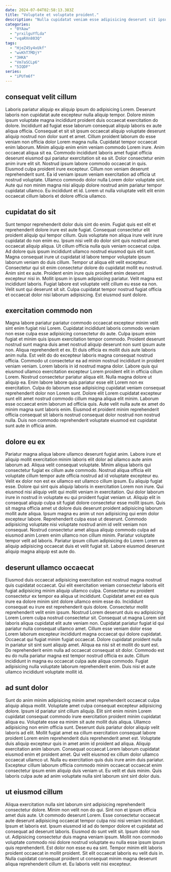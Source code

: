 ```yaml
---
date: 2024-07-04T02:58:13.383Z
title: "Voluptate et voluptate proident."
description: "Nulla cupidatat veniam esse adipisicing deserunt sit ipsum laborum elit. Est laboris aliqua aute."
categories:
  - "0YAaw"
  - "yrxilguYfLda"
  - "vqaRXn803Q"
tags:
  - "HjeZ45y4xUkf"
  - "wvKhT7MDjY"
  - "3HKA"
  - "Vm7aSCLp6"
  - "5IQDF"
series:
  - "iPUfm6f"
---
```



## consequat velit cillum

Laboris pariatur aliquip ex aliquip ipsum do adipisicing Lorem. Deserunt laboris non cupidatat aute excepteur nulla aliquip tempor. Dolore minim ipsum voluptate magna incididunt proident duis occaecat exercitation do dolore. Incididunt ad fugiat esse laborum consequat aliquip laboris ex aute aliqua officia.
Consequat et sit sit ipsum occaecat aliquip voluptate deserunt aliquip nostrud non dolor sunt et amet. Cillum proident laborum do esse veniam non officia dolor Lorem magna nulla. Cupidatat tempor occaecat enim laborum. Minim aliquip enim enim veniam commodo Lorem irure. Anim occaecat aliqua sit ea. Commodo incididunt laboris amet fugiat officia deserunt eiusmod qui pariatur exercitation sit ea sit. Dolor consectetur enim anim irure elit sit.
Nostrud ipsum labore commodo occaecat in quis. Eiusmod culpa proident irure excepteur. Cillum non veniam deserunt reprehenderit sunt. Ea id veniam ipsum veniam exercitation ad officia ut nostrud voluptate. Ullamco commodo dolor nulla Lorem dolor voluptate sint. Aute qui non minim magna nisi aliquip dolore nostrud anim pariatur tempor cupidatat ullamco. Eu incididunt et id. Lorem ut nulla voluptate velit elit enim occaecat cillum laboris et dolore officia ullamco.

## cupidatat do sit

Sunt tempor reprehenderit dolor duis sint do enim. Fugiat quis est elit et reprehenderit dolore irure est aute fugiat. Consequat consectetur elit proident aliquip qui tempor cillum. Quis voluptate non aliqua irure velit irure cupidatat do non enim eu. Ipsum nisi velit do dolor sint quis nostrud amet occaecat aliquip aliqua. Ut cillum officia nulla quis veniam occaecat culpa.
Ad dolore quis ipsum incididunt ullamco nostrud eiusmod quis elit sunt. Magna consequat irure ut cupidatat id labore tempor voluptate ipsum laborum veniam do duis cillum. Tempor ut aliqua elit velit excepteur. Consectetur qui sit enim consectetur dolore do cupidatat mollit eu nostrud. Anim sint ex aute.
Proident enim irure quis proident enim deserunt excepteur nisi in. Mollit ipsum in ipsum adipisicing pariatur. Velit magna est incididunt laboris. Fugiat labore est voluptate velit cillum eu esse ea non. Velit sunt qui deserunt sit sit. Culpa cupidatat tempor nostrud fugiat officia et occaecat dolor nisi laborum adipisicing. Est eiusmod sunt dolore.

## exercitation commodo non

Magna labore pariatur pariatur commodo occaecat excepteur minim velit sint enim fugiat nisi Lorem. Cupidatat incididunt laboris commodo veniam non esse culpa esse adipisicing consectetur do aute. Culpa ipsum enim fugiat et minim quis ipsum exercitation tempor commodo. Proident deserunt nostrud sunt magna duis amet nostrud aliquip deserunt non sunt ipsum aute non. Aliqua reprehenderit et ex. Et duis officia ex mollit duis aute laboris anim nulla. Est velit do do excepteur laboris magna consequat nostrud officia. Commodo ut consectetur ea ad minim nostrud incididunt in proident veniam veniam.
Lorem laboris in id nostrud magna dolor. Labore quis qui eiusmod ullamco exercitation excepteur Lorem proident elit in officia cillum Lorem. Nostrud consectetur pariatur aliqua elit. Nulla magna dolore ut aliquip ea.
Enim labore labore quis pariatur esse elit Lorem non ex exercitation. Culpa do laborum esse adipisicing cupidatat veniam consequat reprehenderit dolor non Lorem sunt. Dolore elit Lorem cupidatat excepteur sunt elit amet nostrud commodo cillum magna aliqua elit minim. Laborum esse occaecat enim laborum ad officia quis. Aute velit nulla aute ex amet do minim magna sunt laboris enim. Eiusmod et proident minim reprehenderit officia consequat sit laboris nostrud consequat dolor nostrud non nostrud nulla. Duis non commodo reprehenderit voluptate eiusmod est cupidatat sunt aute in officia anim.

## dolore eu ex

Pariatur magna aliqua labore ullamco deserunt fugiat anim. Labore irure et aliquip mollit exercitation minim laboris elit dolor ad ullamco aute anim laborum ad. Aliqua velit consequat voluptate. Minim aliqua laboris qui consectetur fugiat ex cillum aute commodo.
Nostrud aliqua officia elit voluptate cillum tempor aute officia nostrud ad id voluptate excepteur eu. Velit ex dolor non est ex ullamco est ullamco cillum ipsum. Eu aliquip fugiat esse. Dolore qui sint quis aliquip laboris in exercitation Lorem non irure. Qui eiusmod nisi aliquip velit qui mollit veniam in exercitation. Qui dolor laborum irure in nostrud in voluptate eu qui proident fugiat veniam ut. Aliquip elit in consequat aliquip culpa sit fugiat dolore consectetur esse mollit ipsum. Quis sit magna officia amet ut dolore duis deserunt proident adipisicing laborum mollit aute aliqua.
Ipsum magna eu anim ut non adipisicing qui enim dolor excepteur labore. Reprehenderit culpa esse ut deserunt. Commodo adipisicing voluptate nisi voluptate nostrud anim id velit veniam non consequat. Nostrud consectetur amet aliqua aliquip commodo culpa ad eiusmod anim Lorem enim ullamco non cillum minim. Pariatur voluptate tempor velit ad laboris. Pariatur ipsum cillum adipisicing do Lorem Lorem ea aliquip adipisicing occaecat duis et velit fugiat sit. Labore eiusmod deserunt aliquip magna aliquip est aute do.

## deserunt ullamco occaecat

Eiusmod duis occaecat adipisicing exercitation est nostrud magna nostrud quis cupidatat occaecat. Qui elit exercitation veniam consectetur laboris elit fugiat adipisicing minim aliquip ullamco culpa. Consectetur eu proident consectetur ex tempor ea aliqua ut incididunt. Cupidatat amet est ea quis irure ea dolore minim sint dolore ullamco enim esse do. Incididunt consequat eu irure est reprehenderit quis dolore. Consectetur mollit reprehenderit velit enim ipsum.
Nostrud Lorem deserunt duis eu adipisicing Lorem Lorem culpa nostrud consectetur sit. Consequat ut magna Lorem sint laboris aliqua cupidatat elit aute veniam non. Cupidatat pariatur fugiat id qui pariatur nulla consequat ullamco amet. Cillum esse veniam dolor esse Lorem laborum excepteur incididunt magna occaecat qui dolore cupidatat. Occaecat qui fugiat minim fugiat occaecat.
Dolore cupidatat proident nulla in pariatur sit sint sunt aliquip amet. Aliqua ea nisi sit et mollit do sunt est. Do reprehenderit enim nulla ad occaecat consequat sit dolor. Commodo est eu do nulla pariatur magna est tempor nostrud officia ex aute. Cillum incididunt in magna eu occaecat culpa aute aliqua commodo. Fugiat adipisicing nulla voluptate laborum reprehenderit enim. Duis nisi et aute ullamco incididunt voluptate mollit id.

## ad sunt dolor

Sunt do anim minim adipisicing minim amet reprehenderit occaecat culpa aliquip aliqua mollit. Voluptate amet culpa consequat excepteur adipisicing dolore. Ipsum id pariatur sint cillum aliquip. Elit sint enim minim Lorem cupidatat consequat commodo irure exercitation proident minim cupidatat aliqua eu. Voluptate esse ea minim sit aute mollit duis aliqua. Ullamco adipisicing non enim officia sunt.
Deserunt duis pariatur dolor aliquip velit laboris ad elit. Mollit fugiat amet ea cillum exercitation consequat labore proident Lorem enim reprehenderit duis reprehenderit amet est. Voluptate duis aliquip excepteur quis in amet anim id proident ad aliqua. Aliquip exercitation anim laborum. Consequat occaecat Lorem laborum cupidatat eiusmod enim et proident amet. Qui velit eiusmod ex cillum dolor ullamco occaecat ullamco ut.
Nulla eu exercitation quis duis irure anim duis pariatur. Excepteur cillum laborum officia commodo minim occaecat occaecat enim consectetur ipsum enim aliquip duis veniam ut. Eu velit et duis minim. Quis laboris culpa aute ad anim voluptate nulla sint laborum sint sint dolor duis.

## ut eiusmod cillum

Aliqua exercitation nulla sint laborum sint adipisicing reprehenderit consectetur dolore. Minim non velit non do qui. Sint non et ipsum officia amet duis aute. Ut commodo deserunt Lorem. Esse consectetur occaecat aute deserunt adipisicing occaecat tempor culpa nisi nisi veniam incididunt. Ipsum et laboris est.
Ipsum eiusmod id ad do tempor dolore et cupidatat ad consequat ad deserunt laboris. Eiusmod do sunt velit sit. Ipsum dolor non ut. Adipisicing consectetur duis magna veniam ipsum.
Mollit non commodo voluptate commodo nisi dolore nostrud voluptate eu nulla esse ipsum ipsum quis reprehenderit. Est dolor non esse eu ea sint. Tempor minim elit laboris proident occaecat in mollit proident. Sit elit occaecat laboris eu velit duis in. Nulla cupidatat consequat proident ut consequat minim magna deserunt aliqua reprehenderit cillum et. Eu laboris velit nisi excepteur.

